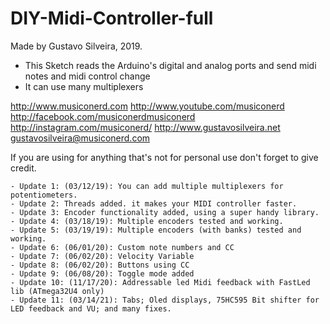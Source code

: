 # DIY-Midi-Controller-full

   Made by Gustavo Silveira, 2019.
  - This Sketch reads the Arduino's digital and analog ports and send midi notes and midi control change
  - It can use many multiplexers

  http://www.musiconerd.com
  http://www.youtube.com/musiconerd
  http://facebook.com/musiconerdmusiconerd
  http://instagram.com/musiconerd/
  http://www.gustavosilveira.net
  gustavosilveira@musiconerd.com

  If you are using for anything that's not for personal use don't forget to give credit.
 
    - Update 1: (03/12/19): You can add multiple multiplexers for potentiometers.
    - Update 2: Threads added. it makes your MIDI controller faster.
    - Update 3: Encoder functionality added, using a super handy library.
    - Update 4: (03/18/19): Multiple encoders tested and working.
    - Update 5: (03/19/19): Multiple encoders (with banks) tested and working.
    - Update 6: (06/01/20): Custom note numbers and CC
    - Update 7: (06/02/20): Velocity Variable
    - Update 8: (06/02/20): Buttons using CC
    - Update 9: (06/08/20): Toggle mode added
    - Update 10: (11/17/20): Addressable led Midi feedback with FastLed lib (ATmega32U4 only) 
    - Update 11: (03/14/21): Tabs; Oled displays, 75HC595 Bit shifter for LED feedback and VU; and many fixes.

